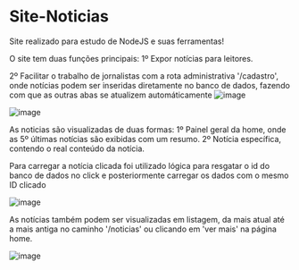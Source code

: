 # Site-Noticias

Site realizado para estudo de NodeJS e suas ferramentas!


O site tem duas funções principais:
1º Expor notícias para leitores.

2º Facilitar o trabalho de jornalistas com a rota administrativa '/cadastro', onde notícias podem ser inseridas diretamente no banco de dados, fazendo com que as outras
abas se atualizem automáticamente
![image](https://user-images.githubusercontent.com/101595139/166472195-2bc3f175-6743-4137-8708-d62437cd1cde.png)


![image](https://user-images.githubusercontent.com/101595139/166470058-506b7323-1146-4f11-ab67-ab705874ae7a.png)



As noticias são visualizadas de duas formas:
1º Painel geral da home, onde as 5º últimas notícias são exibidas com um resumo.
2º  Notícia específica, contendo o real conteúdo da notícia.


Para carregar a notícia clicada foi utilizado lógica para resgatar o id do banco de dados no click e posteriormente carregar os dados com o mesmo ID clicado

![image](https://user-images.githubusercontent.com/101595139/166471185-80f9175b-d4f3-456d-aecf-924372fd356b.png)



As notícias também podem ser visualizadas em listagem, da mais atual até a mais antiga no caminho '/noticias' ou clicando em 'ver mais' na página home.

![image](https://user-images.githubusercontent.com/101595139/166471421-e3de2aa9-37a4-4ada-ba4d-1e20d18b5e9e.png)
